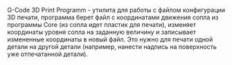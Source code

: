 G-Code 3D Print Programm - утилита для работы с файлом конфигурации 3D печати, программа берет файл с координатами движения сопла из программы Core (из сопла идет пластик для печати), изменяет координаты уровня сопла на заданную величину и записывает измененные координаты в новый файл. Это нужно для печати одной детали на другой детали (например, нанести надпись на поверхность уже отпечатанной детали).
